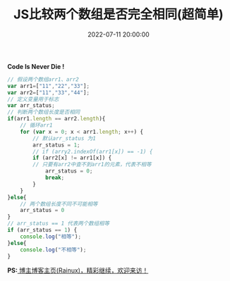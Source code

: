 ﻿---
title: JS比较两个数组是否完全相同(超简单)
type: 'tags'
categories: ['Web']
date: 2022-07-11 20:00:00


---

**Code Is Never Die !**


```javascript
// 假设两个数组arr1、arr2
var arr1=["11","22","33"];
var arr2=["11","33","44"];
// 定义变量用于标志
var arr_status;
// 判断两个数组长度是否相同
if(arr1.length == arr2.length){
	// 循环arr1
	for (var x = 0; x < arr1.length; x++) {
		// 默认arr_status 为1
        arr_status = 1;
        // if (arry2.indexOf(arr1[x]) == -1) {
        if (arr2[x] != arr1[x]) {
        // 只要有arr2中查不到arr1的元素，代表不相等
            arr_status = 0;
            break;
        }
    }
}else{
	// 两个数组长度不同不可能相等
	arr_status = 0
}
// arr_status == 1 代表两个数组相等
if (arr_status == 1) {
	console.log("相等");
}else{
	console.log("不相等");
}
```
  **PS:**[ 博主博客主页(Rainux)，精彩继续，欢迎来访！](https://rainux.top)
